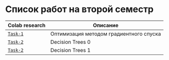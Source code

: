 # Список работ на второй семестр


| **Colab research**            | **Описание**                      |
|--------------------------------|-----------------------------------|
| [`Task-1`](https://colab.research.google.com/drive/1b63nJRfUFBpFP2ejR9nxkF8MW9cTTopV) | Оптимизация методом градиентного спуска  |
| [`Task-2`](https://colab.research.google.com/drive/1zi1WBxm52zbY1m1rJ6IRZUSjC6o18btp) | Decision Trees 0 |
| [`Task-2`](https://colab.research.google.com/drive/1BiV-_J39rvlgusHlxR3HBbOWPoipDhBj) | Decision Trees 1 |

